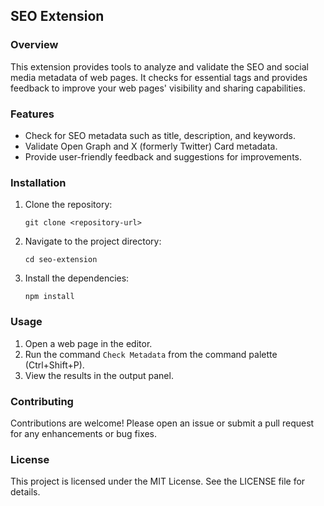 ## SEO Extension

### Overview
This extension provides tools to analyze and validate the SEO and social media metadata of web pages. It checks for essential tags and provides feedback to improve your web pages' visibility and sharing capabilities.

### Features
- Check for SEO metadata such as title, description, and keywords.
- Validate Open Graph and X (formerly Twitter) Card metadata.
- Provide user-friendly feedback and suggestions for improvements.

### Installation
1. Clone the repository:
   ```
   git clone <repository-url>
   ```
2. Navigate to the project directory:
   ```
   cd seo-extension
   ```
3. Install the dependencies:
   ```
   npm install
   ```

### Usage
1. Open a web page in the editor.
2. Run the command `Check Metadata` from the command palette (Ctrl+Shift+P).
3. View the results in the output panel.

### Contributing
Contributions are welcome! Please open an issue or submit a pull request for any enhancements or bug fixes.

### License
This project is licensed under the MIT License. See the LICENSE file for details.